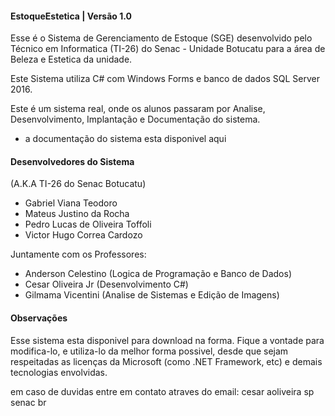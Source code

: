 ﻿#### EstoqueEstetica | Versão 1.0 ###

Esse é o Sistema de Gerenciamento de Estoque (SGE) desenvolvido pelo Técnico em Informatica (TI-26) do 
Senac - Unidade Botucatu para a área de Beleza e Estetica da unidade.

Este Sistema utiliza C# com Windows Forms e banco de dados SQL Server 2016.

Este é um sistema real, onde os alunos passaram por Analise, Desenvolvimento, Implantação e 
Documentação do sistema.

* a documentação do sistema esta disponivel aqui <link>

#### Desenvolvedores do Sistema ###
(A.K.A TI-26 do Senac Botucatu)
* Gabriel Viana Teodoro
* Mateus Justino da Rocha
* Pedro Lucas de Oliveira Toffoli
* Victor Hugo Correa Cardozo

Juntamente com os Professores:
* Anderson Celestino (Logica de Programação e Banco de Dados)
* Cesar Oliveira Jr (Desenvolvimento C#)
* Gilmama Vicentini (Analise de Sistemas e Edição de Imagens)

#### Observações ####

Esse sistema esta disponivel para download na forma. 
Fique a vontade para modifica-lo, e utiliza-lo da melhor forma possivel, desde que sejam respeitadas as
licenças da Microsoft (como .NET Framework, etc) e demais tecnologias envolvidas.

em caso de duvidas entre em contato atraves do email: cesar <dot> aoliveira <arroba> sp <dot> senac <dot> br